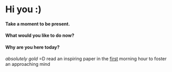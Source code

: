 # Hi you :)


#### Take a moment to be present.

#### What would you like to do now? 

#### Why are you here today? 






















*absolutely gold* =D read an inspiring paper in the [first](https://docs.google.com/document/d/1tBuChu0S_pp1xwI7NCaMnYqDrUVXh09vku8A7I9DuX8/edit) morning hour to foster an approaching mind
